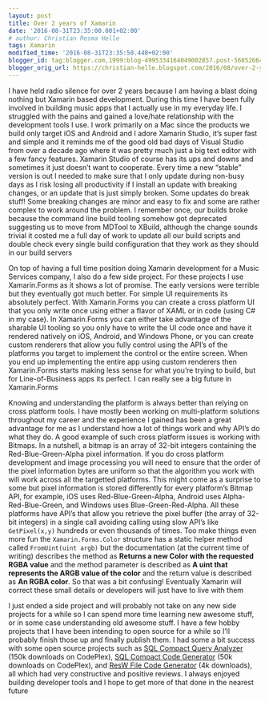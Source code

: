 ```yaml
---
layout: post
title: Over 2 years of Xamarin
date: '2016-08-31T23:35:00.001+02:00'
# author: Christian Resma Helle
tags: Xamarin
modified_time: '2016-08-31T23:35:50.448+02:00'
blogger_id: tag:blogger.com,1999:blog-4995334164049002857.post-5685266482231086810
blogger_orig_url: https://christian-helle.blogspot.com/2016/08/over-2-years-of-xamarin.html
---
```


I have held radio silence for over 2 years because I am having a blast doing nothing but Xamarin based development. During this time I have been fully involved in building music apps that I actually use in my everyday life. I struggled with the pains and gained a love/hate relationship with the development tools I use. I work primarily on a Mac since the products we build only target iOS and Android and I adore Xamarin Studio, it’s super fast and simple and it reminds me of the good old bad days of Visual Studio from over a decade ago where it was pretty much just a big text editor with a few fancy features. Xamarin Studio of course has its ups and downs and sometimes it just doesn’t want to cooperate. Every time a new “stable” version is out I needed to make sure that I only update during non-busy days as I risk losing all productivity if I install an update with breaking changes, or an update that is just simply broken. Some updates do break stuff! Some breaking changes are minor and easy to fix and some are rather complex to work around the problem. I remember once, our builds broke because the command line build tooling somehow got deprecated suggesting us to move from MDTool to XBuild, although the change sounds trivial it costed me a full day of work to update all our build scripts and double check every single build configuration that they work as they should in our build servers

On top of having a full time position doing Xamarin development for a Music Services company, I also do a few side project. For these projects I use Xamarin.Forms as it shows a lot of promise. The early versions were terrible but they eventually got much better. For simple UI requirements its absolutely perfect. With Xamarin.Forms you can create a cross platform UI that you only write once using either a flavor of XAML or in code (using C# in my case). In Xamarin.Forms you can either take advantage of the sharable UI tooling so you only have to write the UI code once and have it rendered natively on iOS, Android, and Windows Phone, or you can create custom renderers that allow you fully control using the API’s of the platforms you target to implement the control or the entire screen. When you end up implementing the entire app using custom renderers then Xamarin.Forms starts making less sense for what you’re trying to build, but for Line-of-Business apps its perfect. I can really see a big future in Xamarin.Forms

Knowing and understanding the platform is always better than relying on cross platform tools. I have mostly been working on multi-platform solutions throughout my career and the experience I gained has been a great advantage for me as I understand how a lot of things work and why API’s do what they do. A good example of such cross platform issues is working with Bitmaps. In a nutshell, a bitmap is an array of 32-bit integers containing the Red-Blue-Green-Alpha pixel information. If you do cross platform development and image processing you will need to ensure that the order of the pixel information bytes are uniform so that the algorithm you work with will work across all the targetted platforms. This might come as a surprise to some but pixel information is stored differently for every platform’s Bitmap API, for example, iOS uses Red-Blue-Green-Alpha, Android uses Alpha-Red-Blue-Green, and Windows uses Blue-Green-Red-Alpha. All these platforms have API’s that allow you retrieve the pixel buffer (the array of 32-bit integers) in a single call avoiding calling using slow API’s like `GetPixel(x,y)` hundreds or even thousands of times. Too make things even more fun the `Xamarin.Forms.Color` structure has a static helper method called `FromUint(uint argb)` but the documentation (at the current time of writing) describes the method as **Returns a new Color with the requested RGBA value** and the method parameter is described as **A uint that represents the ARGB value of the color** and the return value is described as **An RGBA color**. So that was a bit confusing! Eventually Xamarin will correct these small details or developers will just have to live with them

I just ended a side project and will probably not take on any new side projects for a while so I can spend more time learning new awesome stuff, or in some case understanding old awesome stuff. I have a few hobby projects that I have been intending to open source for a while so I’ll probably finish those up and finally publish them. I had some a bit success with some open source projects such as [SQL Compact Query Analyzer](https://github.com/christianhelle/sqlcequery) (150k downloads on CodePlex), [SQL Compact Code Generator](https://github.com/christianhelle/sqlcecodegen) (50k downloads on CodePlex), and [ResW File Code Generator](https://marketplace.visualstudio.com/items?itemName=ChristianResmaHelle.ResWFileCodeGenerator) (4k downloads), all which had very constructive and positive reviews. I always enjoyed building developer tools and I hope to get more of that done in the nearest future